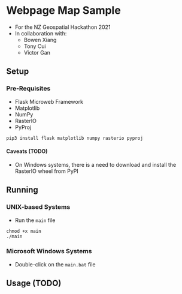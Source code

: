# Webpage Map Sample
* For the NZ Geospatial Hackathon 2021
* In collaboration with:
  * Bowen Xiang
  * Tony Cui
  * Victor Gan

## Setup
### Pre-Requisites
* Flask Microweb Framework
* Matplotlib
* NumPy
* RasterIO
* PyProj

```
pip3 install flask matplotlib numpy rasterio pyproj
```

#### Caveats (TODO)
* On Windows systems, there is a need to download and install the RasterIO wheel from PyPI

## Running
### UNIX-based Systems
* Run the `main` file

```
chmod +x main
./main
```

### Microsoft Windows Systems
* Double-click on the `main.bat` file

## Usage (TODO)
